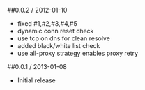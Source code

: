 ##0.0.2 / 2012-01-10
* fixed #1,#2,#3,#4,#5
* dynamic conn reset check
* use tcp on dns for clean resolve
* added black/white list check
* use all-proxy strategy enables proxy retry

##0.0.1 / 2013-01-08
* Initial release
